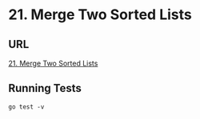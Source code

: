 # 21. Merge Two Sorted Lists

## URL

[21. Merge Two Sorted Lists](https://leetcode.com/problems/merge-two-sorted/lists/description)

## Running Tests

`go test -v`